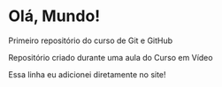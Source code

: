# Olá, Mundo!
 Primeiro repositório do curso de Git e GitHub

 Repositório criado durante uma aula do Curso em Vídeo

 Essa linha eu adicionei diretamente no site!
